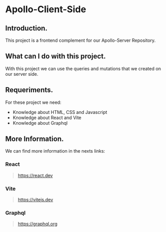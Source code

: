 # Apollo-Client-Side

## Introduction.

This project is a frontend complement for our Apollo-Server Repository.

## What can I do with this project.

With this project we can use the queries and mutations that we created on our server side.

## Requeriments.

For these project we need:

- Knowledge about HTML, CSS and Javascript
- Knowledge about React and Vite
- Knowledge about Graphql

## More Information.

We can find more information in the nexts links:

### React
> https://react.dev

### Vite
> https://vitejs.dev

### Graphql
> https://graphql.org

